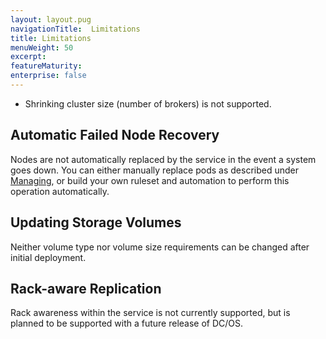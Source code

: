```yaml
---
layout: layout.pug
navigationTitle:  Limitations
title: Limitations
menuWeight: 50
excerpt:
featureMaturity:
enterprise: false
---
```


- Shrinking cluster size (number of brokers) is not supported.


## Automatic Failed Node Recovery

Nodes are not automatically replaced by the service in the event a system goes down. You can either manually replace pods as described under [Managing](#managing), or build your own ruleset and automation to perform this operation automatically.

## Updating Storage Volumes

Neither volume type nor volume size requirements can be changed after initial deployment.

## Rack-aware Replication

Rack awareness within the service is not currently supported, but is planned to be supported with a future release of DC/OS.
